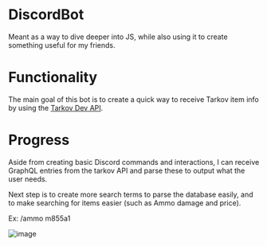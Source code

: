 # DiscordBot

Meant as a way to dive deeper into JS, while also using it to create something useful for my friends.

# Functionality

The main goal of this bot is to create a quick way to receive Tarkov item info by using the [Tarkov Dev API](https://tarkov.dev/). 

# Progress

Aside from creating basic Discord commands and interactions, I can receive GraphQL entries from the tarkov API and parse these to output what the user needs. 

Next step is to create more search terms to parse the database easily, and to make searching for items easier (such as Ammo damage and price). 

Ex: /ammo m855a1

![image](https://github.com/5ilentAlarm/DiscordBot/assets/143994622/2af90af6-5493-420d-823b-e9f8cb6a6878)
